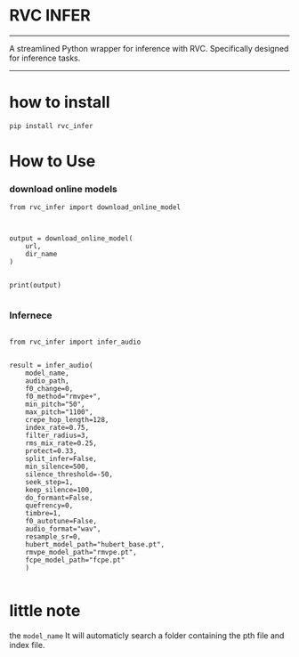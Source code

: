 
# **RVC INFER**

---

A streamlined Python wrapper for inference with RVC. Specifically designed for inference tasks.

---


# how to install


```
pip install rvc_infer

```



# How to Use

### download online models

```
from rvc_infer import download_online_model



output = download_online_model(
    url,
    dir_name
)


print(output)


```


### Infernece

```

from rvc_infer import infer_audio


result = infer_audio(
    model_name,
    audio_path,
    f0_change=0,
    f0_method="rmvpe+",
    min_pitch="50",
    max_pitch="1100",
    crepe_hop_length=128,
    index_rate=0.75,
    filter_radius=3,
    rms_mix_rate=0.25,
    protect=0.33,
    split_infer=False,
    min_silence=500,
    silence_threshold=-50,
    seek_step=1,
    keep_silence=100,
    do_formant=False,
    quefrency=0,
    timbre=1,
    f0_autotune=False,
    audio_format="wav",
    resample_sr=0,
    hubert_model_path="hubert_base.pt",
    rmvpe_model_path="rmvpe.pt",
    fcpe_model_path="fcpe.pt"
    )


```

# little note

the `model_name` It will automaticly search a folder containing the pth file and index file.
